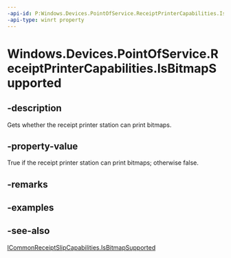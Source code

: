 ----api-id: P:Windows.Devices.PointOfService.ReceiptPrinterCapabilities.IsBitmapSupported
-api-type: winrt property
---<!-- Property syntaxpublic bool IsBitmapSupported { get; }--># Windows.Devices.PointOfService.ReceiptPrinterCapabilities.IsBitmapSupported## -descriptionGets whether the receipt printer station can print bitmaps.## -property-valueTrue if the receipt printer station can print bitmaps; otherwise false.## -remarks## -examples## -see-also[ICommonReceiptSlipCapabilities.IsBitmapSupported](icommonreceiptslipcapabilities_isbitmapsupported.md)